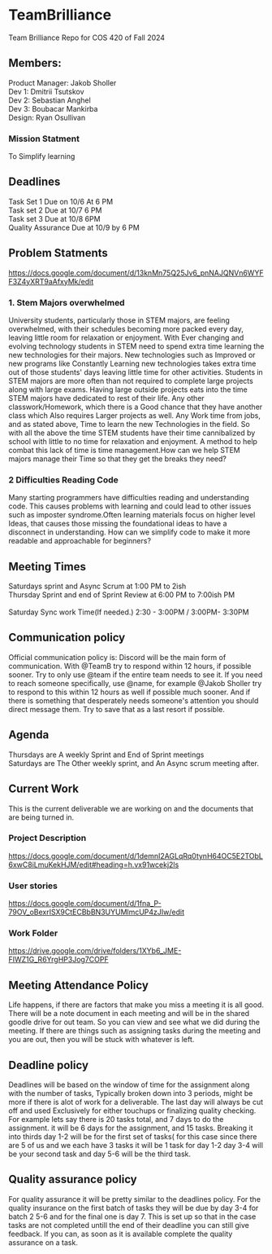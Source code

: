 # TeamBrilliance
Team Brilliance Repo for COS 420 of Fall 2024
## Members:
Product Manager: Jakob Sholler<br/>
Dev 1: Dmitrii Tsutskov<br/>
Dev 2: Sebastian Anghel<br/>
Dev 3: Boubacar Mankirba<br/>
Design: Ryan Osullivan<br/>
### Mission Statment <br/>
To Simplify learning
## Deadlines
Task Set 1 Due on 10/6 At 6 PM<br/> Task set 2 Due at 10/7 6 PM <Br/> Task set 3  Due at 10/8  6PM<br/> Quality Assurance Due at 10/9 by 6 PM
## Problem Statments<br/>
https://docs.google.com/document/d/13knMn75Q25Jv6_pnNAJQNVn6WYFF3Z4yXRT9aAfxyMk/edit <br/>
### 1. Stem Majors overwhelmed	
University students, particularly those in STEM majors, are feeling overwhelmed, with their schedules becoming more packed every day, leaving little room for relaxation or enjoyment. 
With Ever changing and evolving technology students in STEM need to spend extra time learning the new technologies for their majors. New technologies such as Improved or new programs like Constantly Learning new technologies takes extra time out of those students' days leaving little time for other activities. 
Students in STEM majors are more often than not required to complete large projects along with large exams. Having large outside projects eats into the time STEM majors have dedicated to rest of their life. Any other classwork/Homework, which there is a Good chance that they have another class which Also requires Larger projects as well. Any Work time from jobs, and as stated above, Time to learn the new Technologies in the field. So with all the above the time STEM students have their time cannibalized by school with little to no time for relaxation and enjoyment. A method to help combat this lack of time is time management.How can we help STEM majors manage their Time so that they get the breaks they need?

### 2	 Difficulties Reading Code
Many starting programmers have difficulties reading and understanding code. This causes problems with learning and could lead to other issues such as imposter syndrome.Often learning materials focus on higher level Ideas, that causes those missing the foundational ideas to have a disconnect in understanding. How can we simplify code to make it more readable and approachable for beginners?


## Meeting Times <br/>
Saturdays sprint and Async Scrum at 1:00 PM to 2ish <br/>
Thursday Sprint and end of Sprint Review at 6:00 PM to 7:00ish PM <br/>
<br/> 
Saturday Sync work Time(If needed.) 2:30 - 3:00PM / 3:00PM- 3:30PM <br/>
## Communication policy <br/>
Official communication policy is: Discord will be the main form of communication. With @TeamB try to respond within 12 hours, if possible sooner. Try to only use @team if the entire team needs to see it. If you need to reach someone specifically, use @name, for example @Jakob Sholler try to respond to this within 12 hours as well if possible much sooner. And if there is something that desperately needs someone's attention you should direct message them. Try to save that as a last resort if possible.<br/> 

## Agenda <br/>
Thursdays are A weekly Sprint and End of Sprint meetings <br/>
Saturdays are The Other weekly sprint, and An Async scrum meeting after. <br/>
## Current Work
This is the current deliverable we are working on and the documents that are being turned in. 

### Project Description <br/> 
https://docs.google.com/document/d/1demnI2AGLqRq0tynH64OC5E2TObL6xwC8iLmuKekHJM/edit#heading=h.vx91wcekj2ls

### User stories 
https://docs.google.com/document/d/1fna_P-79OV_oBexrISX9CtECBbBN3UYUMlmcUP4zJIw/edit

### Work Folder
https://drive.google.com/drive/folders/1XYb6_JME-FIWZ1G_R6YrgHP3Jog7COPF


## Meeting Attendance Policy
Life happens, if there are factors that make you miss a meeting it is all good. There will be a note document in each meeting and will be in the shared goodle drive for out team. So you can view and see what we did during the meeting. If there are things such as assigning tasks during the meeting and you are out, then you will be stuck with whatever is left. 
## Deadline policy
Deadlines will be based on  the window of time for the assignment along with the number of tasks, Typically broken down into 3 periods, might be more if there is alot of work for a deliverable. The last day will always be cut off and used Exclusively for either touchups or finalizing quality checking. For example lets say there is 20 tasks total, and 7 days to do the assignment. it will be 6 days for the assignment, and 15 tasks. Breaking it into thirds  day 1-2 will be for the first set of tasks( for this case since there are 5 of us and we each have 3 tasks it will be 1 task for day 1-2 day 3-4 will be your second task and day 5-6 will be the third task. 
## Quality assurance policy
For quality assurance it will be pretty similar to the deadlines policy. For the quality insurance on the first batch of tasks they will be due by day 3-4 for batch 2 5-6 and for the final one is day 7.  This is set up so that in the case tasks are not completed untill the end of their deadline you can still give feedback. If you can, as soon as it is available complete the quality assurance on a task. 
